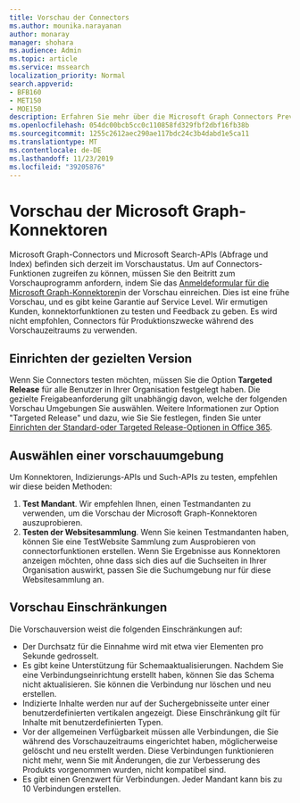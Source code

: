 ```yaml
---
title: Vorschau der Connectors
ms.author: mounika.narayanan
author: monaray
manager: shohara
ms.audience: Admin
ms.topic: article
ms.service: mssearch
localization_priority: Normal
search.appverid:
- BFB160
- MET150
- MOE150
description: Erfahren Sie mehr über die Microsoft Graph Connectors Preview für Microsoft Search.
ms.openlocfilehash: 054dc00bcb5cc0c110858fd329fbf2dbf16fb38b
ms.sourcegitcommit: 1255c2612aec290ae117bdc24c3b4dabd1e5ca11
ms.translationtype: MT
ms.contentlocale: de-DE
ms.lasthandoff: 11/23/2019
ms.locfileid: "39205876"
---
```

# <a name="microsoft-graph-connectors-preview"></a>Vorschau der Microsoft Graph-Konnektoren

Microsoft Graph-Connectors und Microsoft Search-APIs (Abfrage und Index) befinden sich derzeit im Vorschaustatus. Um auf Connectors-Funktionen zugreifen zu können, müssen Sie den Beitritt zum Vorschauprogramm anfordern, indem Sie das <a href="https://forms.office.com/Pages/ResponsePage.aspx?id=v4j5cvGGr0GRqy180BHbRxWYgu82J_RFnMMATAS6_chUNVYwNU1CMDNZUDBSSDZKWVo2RDJDRjRLQi4u" target="_blank">Anmeldeformular für die Microsoft Graph-Konnektoren</a>in der Vorschau einreichen. Dies ist eine frühe Vorschau, und es gibt keine Garantie auf Service Level. Wir ermutigen Kunden, konnektorfunktionen zu testen und Feedback zu geben. Es wird nicht empfohlen, Connectors für Produktionszwecke während des Vorschauzeitraums zu verwenden.

## <a name="set-up-targeted-release"></a>Einrichten der gezielten Version
Wenn Sie Connectors testen möchten, müssen Sie die Option **Targeted Release** für alle Benutzer in Ihrer Organisation festgelegt haben. Die gezielte Freigabeanforderung gilt unabhängig davon, welche der folgenden Vorschau Umgebungen Sie auswählen.
Weitere Informationen zur Option "Targeted Release" und dazu, wie Sie Sie festlegen, finden Sie unter <a href="https://docs.microsoft.com/office365/admin/manage/release-options-in-office-365?view=o365-worldwide" target="_blank">Einrichten der Standard-oder Targeted Release-Optionen in Office 365</a>.

## <a name="choose-a-preview-environment"></a>Auswählen einer vorschauumgebung 
Um Konnektoren, Indizierungs-APIs und Such-APIs zu testen, empfehlen wir diese beiden Methoden:
1. **Test Mandant**.  Wir empfehlen Ihnen, einen Testmandanten zu verwenden, um die Vorschau der Microsoft Graph-Konnektoren auszuprobieren.
2. **Testen der Websitesammlung**. Wenn Sie keinen Testmandanten haben, können Sie eine TestWebsite Sammlung zum Ausprobieren von connectorfunktionen erstellen. Wenn Sie Ergebnisse aus Konnektoren anzeigen möchten, ohne dass sich dies auf die Suchseiten in Ihrer Organisation auswirkt, passen Sie die Suchumgebung nur für diese Websitesammlung an.

## <a name="preview-limitations"></a>Vorschau Einschränkungen
Die Vorschauversion weist die folgenden Einschränkungen auf:
* Der Durchsatz für die Einnahme wird mit etwa vier Elementen pro Sekunde gedrosselt.
* Es gibt keine Unterstützung für Schemaaktualisierungen. Nachdem Sie eine Verbindungseinrichtung erstellt haben, können Sie das Schema nicht aktualisieren. Sie können die Verbindung nur löschen und neu erstellen.
* Indizierte Inhalte werden nur auf der Suchergebnisseite unter einer benutzerdefinierten vertikalen angezeigt. Diese Einschränkung gilt für Inhalte mit benutzerdefinierten Typen.
* Vor der allgemeinen Verfügbarkeit müssen alle Verbindungen, die Sie während des Vorschauzeitraums eingerichtet haben, möglicherweise gelöscht und neu erstellt werden. Diese Verbindungen funktionieren nicht mehr, wenn Sie mit Änderungen, die zur Verbesserung des Produkts vorgenommen wurden, nicht kompatibel sind.
* Es gibt einen Grenzwert für Verbindungen. Jeder Mandant kann bis zu 10 Verbindungen erstellen.
